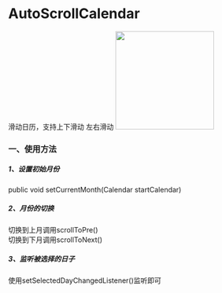 # AutoScrollCalendar
滑动日历，支持上下滑动 左右滑动
<img src='https://github.com/lichangqiang/AutoScrollCalendar/blob/master/calendar4.gif' height="200" width="200" />
<h3>一、使用方法</h3>
<h5>1、设置初始月份</h5>
public void setCurrentMonth(Calendar startCalendar)
<h5>2、月份的切换</h5>
切换到上月调用scrollToPre()</br>
切换到下月调用scrollToNext()</br>
<h5>3、监听被选择的日子</h5>
使用setSelectedDayChangedListener()监听即可
